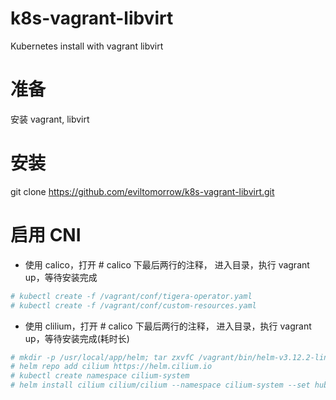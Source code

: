 # k8s-vagrant-libvirt

   Kubernetes install with vagrant libvirt

# 准备

   安装 vagrant, libvirt

# 安装

   git clone https://github.com/eviltomorrow/k8s-vagrant-libvirt.git


# 启用 CNI

   - 使用 calico，打开 # calico 下最后两行的注释， 进入目录，执行 vagrant up，等待安装完成

   ```sh
   # kubectl create -f /vagrant/conf/tigera-operator.yaml
   # kubectl create -f /vagrant/conf/custom-resources.yaml
   ```

   - 使用 clilium，打开 # calico 下最后两行的注释， 进入目录，执行 vagrant up，等待安装完成(耗时长)

   ```sh
   # mkdir -p /usr/local/app/helm; tar zxvfC /vagrant/bin/helm-v3.12.2-linux-amd64.tar.gz /usr/local/app/helm; ln -s /usr/local/app/helm/linux-amd64/helm /usr/local/bin/helm
   # helm repo add cilium https://helm.cilium.io
   # kubectl create namespace cilium-system
   # helm install cilium cilium/cilium --namespace cilium-system --set hubble.relay.enabled=true --set hubble.ui.enabled=true --set prometheus.enabled=true --set operator.prometheus.enabled=true --set hubble.enabled=true --set hubble.metrics.enabled="{dns,drop,tcp,flow,port-distribution,icmp,http}"
   ```

